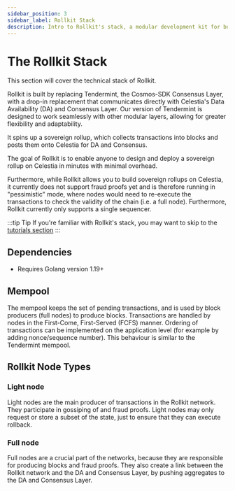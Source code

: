 ```yaml
---
sidebar_position: 3
sidebar_label: Rollkit Stack
description: Intro to Rollkit's stack, a modular development kit for building rollup chains.
---
```


# The Rollkit Stack

This section will cover the technical stack of Rollkit.

Rollkit is built by replacing Tendermint, the Cosmos-SDK Consensus Layer,
with a drop-in replacement that communicates directly with Celestia's Data
Availability (DA) and Consensus Layer. Our version of Tendermint is designed
to work seamlessly with other modular layers, allowing for greater flexibility
and adaptability.

It spins up a sovereign rollup, which collects transactions into blocks and
posts them onto Celestia for DA and Consensus.

The goal of Rollkit is to enable anyone to design and deploy a sovereign
rollup on Celestia in minutes with minimal overhead.

Furthermore, while Rollkit allows you to build sovereign rollups on Celestia,
it currently does not support fraud proofs yet and is therefore running in
"pessimistic" mode, where nodes would need to re-execute the transactions
to check the validity of the chain (i.e. a full node). Furthermore, Rollkit
currently only supports a single sequencer.

:::tip Tip
If you're familiar with Rollkit's stack, you may want to skip to the [tutorials section](./category/tutorials)
:::

## Dependencies

* Requires Golang version 1.19+

## Mempool

The mempool keeps the set of pending transactions, and is used by block
producers (full nodes) to produce blocks. Transactions are handled by
nodes in the First-Come, First-Served (FCFS) manner. Ordering of transactions
can be implemented on the application level (for example by adding
nonce/sequence number). This behaviour is similar to the Tendermint mempool.

<!-- ## Leader Selection - Interface and API

[...] -->

<!-- ## Network Topology

[Issue 631](https://github.com/celestiaorg/rollmint/issues/631) -->

## Rollkit Node Types

### Light node

Light nodes are the main producer of transactions in the Rollkit network.
They participate in gossiping of and fraud proofs. Light nodes may only
request or store a subset of the state, just to ensure that they can execute
rollback.

### Full node

Full nodes are a crucial part of the networks, because they are responsible
for producing blocks and fraud proofs. They also create a link between the
Rollkit network and the DA and Consensus Layer, by pushing aggregates to
the DA and Consensus Layer.

<!-- ### Sequencer

soonᵀᴹ -->

<!-- ### Super light node

soonᵀᴹ

### Wallet with Super light node

soonᵀᴹ -->
